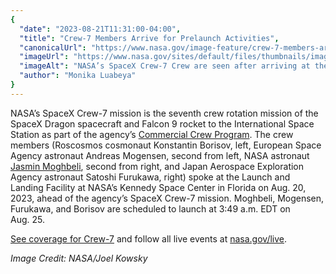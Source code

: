 ```yaml
---
{
  "date": "2023-08-21T11:31:00-04:00",
  "title": "Crew-7 Members Arrive for Prelaunch Activities",
  "canonicalUrl": "https://www.nasa.gov/image-feature/crew-7-members-arrive-for-prelaunch-activities",
  "imageUrl": "https://www.nasa.gov/sites/default/files/thumbnails/image/53129326002_795029a83d_o.jpg",
  "imageAlt": "NASA’s SpaceX Crew-7 Crew are seen after arriving at the Launch and Landing Facility at NASA’s Kennedy Space Center in Florida on Sunday, Aug. 20, 2023.",
  "author": "Monika Luabeya"
}
---
```


NASA’s SpaceX Crew-7 mission is the seventh crew rotation mission of the SpaceX Dragon spacecraft and Falcon 9 rocket to the International Space Station as part of the agency’s [Commercial Crew Program](https://www.nasa.gov/exploration/commercial/crew/index.html). The crew members (Roscosmos cosmonaut Konstantin Borisov, left, European Space Agency astronaut Andreas Mogensen, second from left, NASA astronaut [Jasmin Moghbeli](https://www.nasa.gov/astronauts/biographies/jasmin-moghbeli), second from right, and Japan Aerospace Exploration Agency astronaut Satoshi Furukawa, right) spoke at the Launch and Landing Facility at NASA’s Kennedy Space Center in Florida on Aug. 20, 2023, ahead of the agency’s SpaceX Crew-7 mission. Moghbeli, Mogensen, Furukawa, and Borisov are scheduled to launch at 3:49 a.m. EDT on Aug. 25.

[See coverage for Crew-7](https://www.nasa.gov/press-release/coverage-set-for-nasa-s-spacex-crew-7-events-broadcast-launch) and follow all live events at [nasa.gov/live](https://www.nasa.gov/live).

_Image Credit: NASA/Joel Kowsky_
